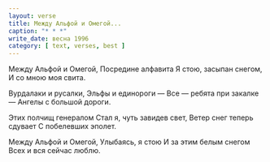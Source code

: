 ```yaml
---
layout: verse
title: Между Альфой и Омегой...
caption: "* * *"
write_date: весна 1996
category: [ text, verses, best ]
---
```

Между Альфой и Омегой,
Посредине алфавита
Я стою, засыпан снегом,
И со мною моя свита.

Вурдалаки и русалки,
Эльфы и единороги —
Все — ребята при закалке —
Ангелы с большой дороги.

Этих полчищ генералом
Стал я, чуть завидев свет,
Ветер снег теперь сдувает
С побелевших эполет.

Между Альфой и Омегой,
Улыбаясь, я стою
И за этим белым снегом
Всех и вся сейчас люблю.
